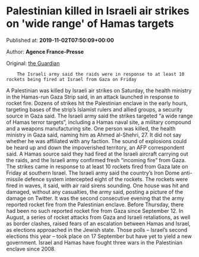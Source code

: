 
# Palestinian killed in Israeli air strikes on 'wide range' of Hamas targets

Published at: **2019-11-02T07:50:09+00:00**

Author: **Agence France-Presse**

Original: [the Guardian](https://www.theguardian.com/world/2019/nov/02/palestinian-killed-in-israeli-air-strikes-on-wide-range-of-hamas-targets)


        The Israeli army said the raids were in response to at least 10 rockets being fired at Israel from Gaza on Friday
      
A Palestinian was killed by Israeli air strikes on Saturday, the health ministry in the Hamas-run Gaza Strip said, in an attack launched in response to rocket fire.
Dozens of strikes hit the Palestinian enclave in the early hours, targeting bases of the strip’s Islamist rulers and allied groups, a security source in Gaza said.
The Israeli army said the strikes targeted “a wide range of Hamas terror targets”, including a Hamas naval site, a military compound and a weapons manufacturing site.
One person was killed, the health ministry in Gaza said, naming him as Ahmed al-Shehri, 27. It did not say whether he was affiliated with any faction.
The sound of explosions could be heard up and down the impoverished territory, an AFP correspondent said.
A Hamas source said they had fired at the Israeli aircraft carrying out the raids, and the Israeli army confirmed fresh “incoming fire” from Gaza.
The strikes came in response to at least 10 rockets fired from Gaza late on Friday at southern Israel.
The Israeli army said the country’s Iron Dome anti-missile defence system intercepted eight of the rockets. The rockets were fired in waves, it said, with air raid sirens sounding. One house was hit and damaged, without any casualties, the army said, posting a picture of the damage on Twitter.
It was the second consecutive evening that the army reported rocket fire from the Palestinian enclave. Before Thursday, there had been no such reported rocket fire from Gaza since September 12.
In August, a series of rocket attacks from Gaza and Israeli retaliations, as well as border clashes, raised fears of an escalation between Hamas and Israel, as elections approached in the Jewish state. Those polls – Israel’s second elections this year – took place on 17 September but have yet to yield a new government.
Israel and Hamas have fought three wars in the Palestinian enclave since 2008.
